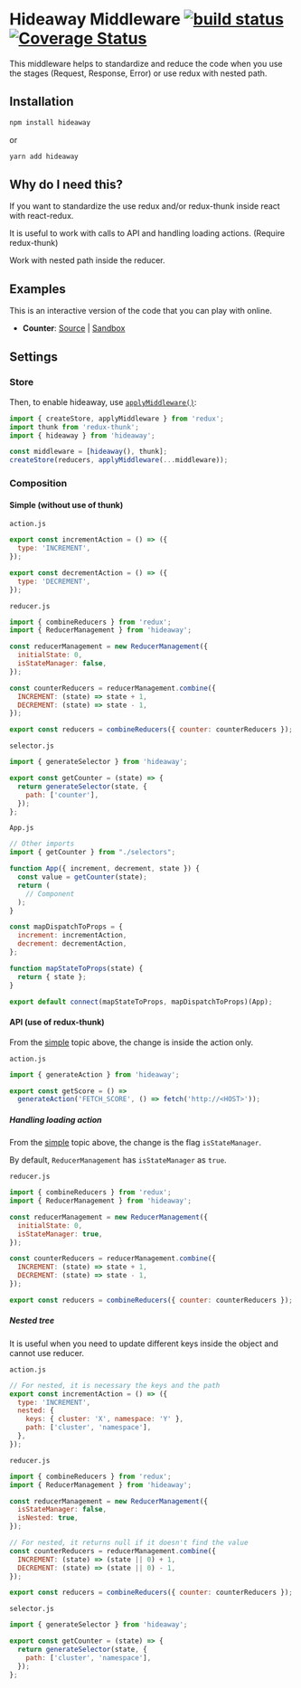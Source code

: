 # Hideaway Middleware [![build status](https://img.shields.io/travis/Ozahata/hideaway/master.svg?style=flat-square)](https://travis-ci.org/Ozahata/hideaway) [![Coverage Status](https://coveralls.io/repos/github/Ozahata/hideaway/badge.svg?branch=master)](https://coveralls.io/github/Ozahata/hideaway?branch=master)

This middleware helps to standardize and reduce the code when you use the stages (Request, Response, Error) or use redux with nested path.

## Installation

```bash
npm install hideaway
```

or

```bash
yarn add hideaway
```

## Why do I need this?

If you want to standardize the use redux and/or redux-thunk inside react with react-redux.

It is useful to work with calls to API and handling loading actions. (Require redux-thunk)

Work with nested path inside the reducer.

## Examples

This is an interactive version of the code that you can play with online.

- **Counter**: [Source](https://github.com/Ozahata/hideaway/tree/master/examples/counter) | [Sandbox](https://codesandbox.io/s/github/Ozahata/hideaway/tree/master/examples/counter)

## Settings

### Store

Then, to enable hideaway, use
[`applyMiddleware()`](https://redux.js.org/api/applymiddleware):

```js
import { createStore, applyMiddleware } from 'redux';
import thunk from 'redux-thunk';
import { hideaway } from 'hideaway';

const middleware = [hideaway(), thunk];
createStore(reducers, applyMiddleware(...middleware));
```

### Composition

#### Simple (without use of thunk)

`action.js`

```js
export const incrementAction = () => ({
  type: 'INCREMENT',
});

export const decrementAction = () => ({
  type: 'DECREMENT',
});
```

`reducer.js`

```js
import { combineReducers } from 'redux';
import { ReducerManagement } from 'hideaway';

const reducerManagement = new ReducerManagement({
  initialState: 0,
  isStateManager: false,
});

const counterReducers = reducerManagement.combine({
  INCREMENT: (state) => state + 1,
  DECREMENT: (state) => state - 1,
});

export const reducers = combineReducers({ counter: counterReducers });
```

`selector.js`

```js
import { generateSelector } from 'hideaway';

export const getCounter = (state) => {
  return generateSelector(state, {
    path: ['counter'],
  });
};
```

`App.js`

```js
// Other imports
import { getCounter } from "./selectors";

function App({ increment, decrement, state }) {
  const value = getCounter(state);
  return (
    // Component
  );
}

const mapDispatchToProps = {
  increment: incrementAction,
  decrement: decrementAction,
};

function mapStateToProps(state) {
  return { state };
}

export default connect(mapStateToProps, mapDispatchToProps)(App);
```

#### API (use of redux-thunk)

From the [simple](#simple-without-use-of-thunk) topic above, the change is inside the action only.

`action.js`

```js
import { generateAction } from 'hideaway';

export const getScore = () =>
  generateAction('FETCH_SCORE', () => fetch('http://<HOST>'));
```

##### Handling loading action

From the [simple](#simple-without-use-of-thunk) topic above, the change is the flag `isStateManager`.

By default, `ReducerManagement` has `isStateManager` as `true`.

`reducer.js`

```js
import { combineReducers } from 'redux';
import { ReducerManagement } from 'hideaway';

const reducerManagement = new ReducerManagement({
  initialState: 0,
  isStateManager: true,
});

const counterReducers = reducerManagement.combine({
  INCREMENT: (state) => state + 1,
  DECREMENT: (state) => state - 1,
});

export const reducers = combineReducers({ counter: counterReducers });
```

##### Nested tree

It is useful when you need to update different keys inside the object and cannot
use reducer.

`action.js`

```js
// For nested, it is necessary the keys and the path
export const incrementAction = () => ({
  type: 'INCREMENT',
  nested: {
    keys: { cluster: 'X', namespace: 'Y' },
    path: ['cluster', 'namespace'],
  },
});
```

`reducer.js`

```js
import { combineReducers } from 'redux';
import { ReducerManagement } from 'hideaway';

const reducerManagement = new ReducerManagement({
  isStateManager: false,
  isNested: true,
});

// For nested, it returns null if it doesn't find the value
const counterReducers = reducerManagement.combine({
  INCREMENT: (state) => (state || 0) + 1,
  DECREMENT: (state) => (state || 0) - 1,
});

export const reducers = combineReducers({ counter: counterReducers });
```

`selector.js`

```js
import { generateSelector } from 'hideaway';

export const getCounter = (state) => {
  return generateSelector(state, {
    path: ['cluster', 'namespace'],
  });
};
```
